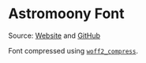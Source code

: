 # Astromoony Font

Source: [Website](https://blog.rmwinslow.com/nature/astrofont.html) and
[GitHub](https://github.com/RobertWinslow/Astromoony-Font)

Font compressed using [`woff2_compress`](https://github.com/google/woff2).
